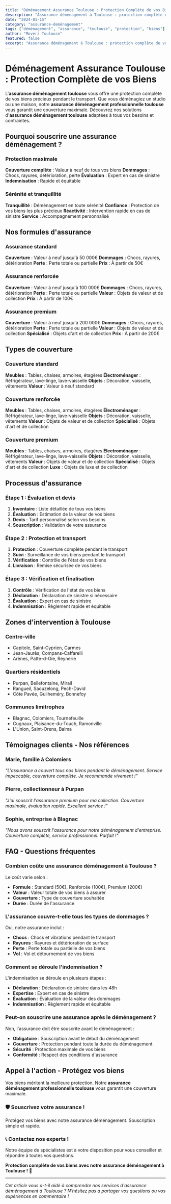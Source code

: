 ```yaml
---
title: "Déménagement Assurance Toulouse : Protection Complète de vos Biens"
description: "Assurance déménagement à Toulouse : protection complète de vos biens. Couverture maximale, évaluation rapide, indemnisation équitable. Devis gratuit."
date: "2024-01-15"
category: "assurance-deménagement"
tags: ["déménagement", "assurance", "toulouse", "protection", "biens"]
author: "Moverz Toulouse"
featured: false
excerpt: "Assurance déménagement à Toulouse : protection complète de vos biens. Couverture maximale, évaluation rapide, indemnisation équitable."
---
```


# Déménagement Assurance Toulouse : Protection Complète de vos Biens

L'**assurance déménagement toulouse** vous offre une protection complète de vos biens précieux pendant le transport. Que vous déménagiez un studio ou une maison, notre **assurance déménagement professionnelle toulouse** vous garantit une couverture maximale. Découvrez nos solutions d'**assurance déménagement toulouse** adaptées à tous vos besoins et contraintes.

## Pourquoi souscrire une assurance déménagement ?

### Protection maximale

**Couverture complète** : Valeur à neuf de tous vos biens
**Dommages** : Chocs, rayures, détérioration, perte
**Évaluation** : Expert en cas de sinistre
**Indemnisation** : Rapide et équitable

### Sérénité et tranquillité

**Tranquillité** : Déménagement en toute sérénité
**Confiance** : Protection de vos biens les plus précieux
**Réactivité** : Intervention rapide en cas de sinistre
**Service** : Accompagnement personnalisé

## Nos formules d'assurance

### Assurance standard

**Couverture** : Valeur à neuf jusqu'à 50 000€
**Dommages** : Chocs, rayures, détérioration
**Perte** : Perte totale ou partielle
**Prix** : À partir de 50€

### Assurance renforcée

**Couverture** : Valeur à neuf jusqu'à 100 000€
**Dommages** : Chocs, rayures, détérioration
**Perte** : Perte totale ou partielle
**Valeur** : Objets de valeur et de collection
**Prix** : À partir de 100€

### Assurance premium

**Couverture** : Valeur à neuf jusqu'à 200 000€
**Dommages** : Chocs, rayures, détérioration
**Perte** : Perte totale ou partielle
**Valeur** : Objets de valeur et de collection
**Spécialisé** : Objets d'art et de collection
**Prix** : À partir de 200€

## Types de couverture

### Couverture standard

**Meubles** : Tables, chaises, armoires, étagères
**Électroménager** : Réfrigérateur, lave-linge, lave-vaisselle
**Objets** : Décoration, vaisselle, vêtements
**Valeur** : Valeur à neuf standard

### Couverture renforcée

**Meubles** : Tables, chaises, armoires, étagères
**Électroménager** : Réfrigérateur, lave-linge, lave-vaisselle
**Objets** : Décoration, vaisselle, vêtements
**Valeur** : Objets de valeur et de collection
**Spécialisé** : Objets d'art et de collection

### Couverture premium

**Meubles** : Tables, chaises, armoires, étagères
**Électroménager** : Réfrigérateur, lave-linge, lave-vaisselle
**Objets** : Décoration, vaisselle, vêtements
**Valeur** : Objets de valeur et de collection
**Spécialisé** : Objets d'art et de collection
**Luxe** : Objets de luxe et de collection

## Processus d'assurance

### Étape 1 : Évaluation et devis

1. **Inventaire** : Liste détaillée de tous vos biens
2. **Évaluation** : Estimation de la valeur de vos biens
3. **Devis** : Tarif personnalisé selon vos besoins
4. **Souscription** : Validation de votre assurance

### Étape 2 : Protection et transport

1. **Protection** : Couverture complète pendant le transport
2. **Suivi** : Surveillance de vos biens pendant le transport
3. **Vérification** : Contrôle de l'état de vos biens
4. **Livraison** : Remise sécurisée de vos biens

### Étape 3 : Vérification et finalisation

1. **Contrôle** : Vérification de l'état de vos biens
2. **Déclaration** : Déclaration de sinistre si nécessaire
3. **Évaluation** : Expert en cas de sinistre
4. **Indemnisation** : Règlement rapide et équitable

## Zones d'intervention à Toulouse

### Centre-ville
- Capitole, Saint-Cyprien, Carmes
- Jean-Jaurès, Compans-Caffarelli
- Arènes, Patte-d-Oie, Reynerie

### Quartiers résidentiels
- Purpan, Bellefontaine, Mirail
- Rangueil, Saouzelong, Pech-David
- Côte Pavée, Guilheméry, Bonnefoy

### Communes limitrophes
- Blagnac, Colomiers, Tournefeuille
- Cugnaux, Plaisance-du-Touch, Ramonville
- L'Union, Saint-Orens, Balma

## Témoignages clients - Nos références

### Marie, famille à Colomiers
*"L'assurance a couvert tous nos biens pendant le déménagement. Service impeccable, couverture complète. Je recommande vivement !"*

### Pierre, collectionneur à Purpan
*"J'ai souscrit l'assurance premium pour ma collection. Couverture maximale, évaluation rapide. Excellent service !"*

### Sophie, entreprise à Blagnac
*"Nous avons souscrit l'assurance pour notre déménagement d'entreprise. Couverture complète, service professionnel. Parfait !"*

## FAQ - Questions fréquentes

### Combien coûte une assurance déménagement à Toulouse ?

Le coût varie selon :
- **Formule** : Standard (50€), Renforcée (100€), Premium (200€)
- **Valeur** : Valeur totale de vos biens à assurer
- **Couverture** : Type de couverture souhaitée
- **Durée** : Durée de l'assurance

### L'assurance couvre-t-elle tous les types de dommages ?

Oui, notre assurance inclut :
- **Chocs** : Chocs et vibrations pendant le transport
- **Rayures** : Rayures et détérioration de surface
- **Perte** : Perte totale ou partielle de vos biens
- **Vol** : Vol et détournement de vos biens

### Comment se déroule l'indemnisation ?

L'indemnisation se déroule en plusieurs étapes :
- **Déclaration** : Déclaration de sinistre dans les 48h
- **Expertise** : Expert en cas de sinistre
- **Évaluation** : Évaluation de la valeur des dommages
- **Indemnisation** : Règlement rapide et équitable

### Peut-on souscrire une assurance après le déménagement ?

Non, l'assurance doit être souscrite avant le déménagement :
- **Obligatoire** : Souscription avant le début du déménagement
- **Couverture** : Protection pendant toute la durée du déménagement
- **Sécurité** : Protection maximale de vos biens
- **Conformité** : Respect des conditions d'assurance

## Appel à l'action - Protégez vos biens

Vos biens méritent la meilleure protection. Notre **assurance déménagement professionnelle toulouse** vous garantit une couverture maximale.

### 🛡️ **Souscrivez votre assurance !**

Protégez vos biens avec notre assurance déménagement. Souscription simple et rapide.

### 📞 **Contactez nos experts !**

Notre équipe de spécialistes est à votre disposition pour vous conseiller et répondre à toutes vos questions.

**Protection complète de vos biens avec notre assurance déménagement à Toulouse !** 🚚

---

*Cet article vous a-t-il aidé à comprendre nos services d'assurance déménagement à Toulouse ? N'hésitez pas à partager vos questions ou vos expériences en commentaire !*
